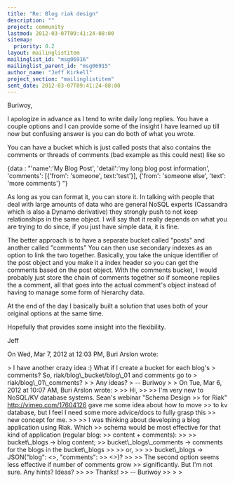 ```yaml
---
title: "Re: Blog riak design"
description: ""
project: community
lastmod: 2012-03-07T09:41:24-08:00
sitemap:
  priority: 0.2
layout: mailinglistitem
mailinglist_id: "msg06916"
mailinglist_parent_id: "msg06915"
author_name: "Jeff Kirkell"
project_section: "mailinglistitem"
sent_date: 2012-03-07T09:41:24-08:00
---
```



Buriwoy,

I apologize in advance as I tend to write daily long replies. You have a
couple options and I can provide some of the insight I have learned up till
now but confusing answer is you can do both of what you wrote.

You can have a bucket which is just called posts that also contains the
comments or threads of comments (bad example as this could nest) like so

{data : "'name':'My Blog Post', 'detail':'my long blog post information',
'comments': [{'from': 'someone', text:'test'}], {'from': 'someone else',
'text': 'more comments'} "}

As long as you can format it, you can store it. In talking with people that
deal with large amounts of data who are general NoSQL experts (Cassandra
which is also a Dynamo derivative) they strongly push to not keep
relationships in the same object. I will say that it really depends on what
you are trying to do since, if you just have simple data, it is fine.

The better approach is to have a separate bucket called "posts" and another
called "comments" You can then use secondary indexes as an option to link
the two together. Basically, you take the unique identifier of the post
object and you make it a index header so you can get the comments based on
the post object. With the comments bucket, I would probably just store the
chain of comments together so if someone replies the a comment, all that
goes into the actual comment's object instead of having to manage some form
of hierarchy data.

At the end of the day I basically built a solution that uses both of your
original options at the same time.

Hopefully that provides some insight into the flexibility.

Jeff

On Wed, Mar 7, 2012 at 12:03 PM, Buri Arslon  wrote:

&gt; I have another crazy idea :) What if I create a bucket for each blog's
&gt; comments? So, riak/blog\\_bucket/blog\\_01 and comments go to
&gt; riak/blog\\_01\\_comments?
&gt;
&gt; Any ideas?
&gt; -- Buriwoy
&gt;
&gt; On Tue, Mar 6, 2012 at 10:07 AM, Buri Arslon  wrote:
&gt;
&gt;&gt; Hi,
&gt;&gt;
&gt;&gt; I'm very new to NoSQL/KV database systems. Sean's webinar "Schema Design
&gt;&gt; for Riak" http://vimeo.com/17604126 gave me some idea about how to move
&gt;&gt; to kv database, but I feel I need some more advice/docs to fully grasp this
&gt;&gt; new concept for me.
&gt;&gt;
&gt;&gt; I was thinking about developing a blog application using Riak. Which
&gt;&gt; schema would be most effective for that kind of application (regular blog:
&gt;&gt; content + comments):
&gt;&gt;
&gt;&gt; bucket\\_blogs -&gt; blog content;
&gt;&gt; bucket\\_blogs\\_comments -&gt; comments for the blogs in the bucket\\_blogs
&gt;&gt;
&gt;&gt; or,
&gt;&gt;
&gt;&gt; bucket\\_blogs -&gt; JSON("blog": &lt;&gt;, "comments":
&gt;&gt; &lt;&gt;)?
&gt;&gt;
&gt;&gt; The second option seems less effective if number of comments grow
&gt;&gt; significantly. But I'm not sure. Any hints? Ideas?
&gt;&gt;
&gt;&gt; Thanks!
&gt;&gt; -- Buriwoy
&gt;&gt;
&gt;
&gt;

